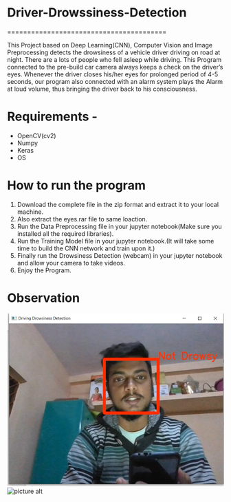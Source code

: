 # Driver-Drowssiness-Detection

 ========================================
 

This Project based on Deep Learning(CNN), Computer Vision and Image Preprocessing detects the drowsiness of a vehicle driver driving on road at night. There are a lots of people who fell asleep while driving. This Program connected to the pre-build car camera always keeps a check on the driver’s eyes. Whenever the driver closes his/her eyes for prolonged period of 4-5 seconds, our program also connected with an alarm system plays the Alarm at loud volume, thus bringing the driver back to his consciousness.




# Requirements -


* OpenCV(cv2)
* Numpy
* Keras
* OS



# How to run the program



1. Download the complete file in the zip format and extract it to your local machine.
2. Also extract the eyes.rar file to same loaction.
3. Run the Data Preprocessing file in your jupyter notebook(Make sure you installed all the required libraries).
4. Run the Training Model file in your jupyter notebook.(It will take some time to build the CNN network and train upon it.)
5. Finally run the Drowsiness Detection (webcam) in your jupyter notebook and allow your camera to take videos.
6. Enjoy the Program.



# Observation



 ![picture alt](https://github.com/adarshsingh2001/Driver-Drowssiness-Detection/blob/main/Observation/Screenshot%20(10).png "Not Drowsy")                                    ![picture alt](http://via.placeholder.com/200x150 "Drowsy")

